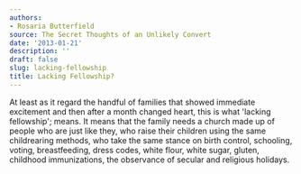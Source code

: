 ```yaml
---
authors:
- Rosaria Butterfield
source: The Secret Thoughts of an Unlikely Convert
date: '2013-01-21'
description: ''
draft: false
slug: lacking-fellowship
title: Lacking Fellowship?
---
```

At least as it regard the handful of families that showed immediate excitement and then after a month changed heart, this is what 'lacking fellowship'; means. It means that the family needs a church made up of people who are just like they, who raise their children using the same childrearing methods, who take the same stance on birth control, schooling, voting, breastfeeding, dress codes, white flour, white sugar, gluten, childhood immunizations, the observance of secular and religious holidays.



